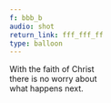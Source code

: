 ```yaml
---
f: bbb_b
audio: shot
return_link: fff_fff_ff
type: balloon
---
```

With the faith of Christ<br>
there is no worry about<br>
what happens next.
